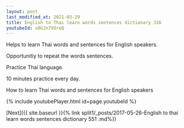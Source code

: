 ```yaml
---
layout: post
last_modified_at: 2021-03-29
title: English to Thai learn words sentences dictionary 316 
youtubeId: o8GJn7VOreQ
---
```

 
 
Helps to learn Thai words and sentences for English speakers.

Opportunitiy to repeat the words sentences. 

Practice Thai language. 
 
10 minutes practice every day. 
 
How to learn Thai words and sentences for English speakers 
 
{% include youtubePlayer.html id=page.youtubeId %}
 
 
[Next]({{ site.baseurl }}{% link  split1/_posts/2017-05-26-English to thai learn words sentences dictionary 551 .md%})
 
